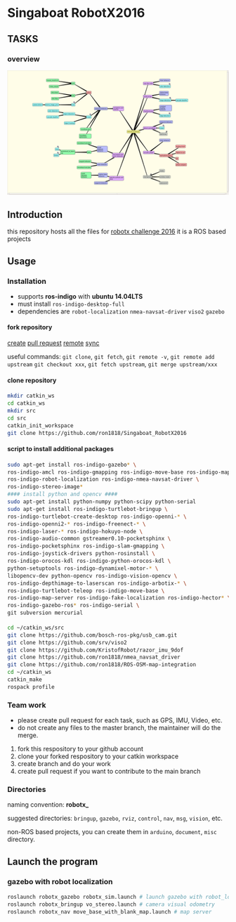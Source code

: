 Singaboat RobotX2016
====================

TASKS
-----
### overview ###
![topdown list](Documents/Screenshot%20from%202016-09-22%2011:38:49.png)

Introduction
------------
this repository hosts all the files for [robotx challenge 2016](http://www.robotx.org)
it is a ROS based projects

Usage
-----
### Installation ###
+ supports **ros-indigo** with **ubuntu 14.04LTS**
+ must install `ros-indigo-desktop-full`
+ dependencies are `robot-localization` `nmea-navsat-driver` `viso2` `gazebo`

#### fork repository ####
[create](https://help.github.com/categories/collaborating-with-issues-and-pull-requests/)
[pull request](https://help.github.com/articles/creating-a-pull-request-from-a-fork/)
[remote](https://help.github.com/articles/creating-a-pull-request-from-a-fork/)
[sync](https://help.github.com/articles/syncing-a-fork/)

useful commands:
`git clone`, `git fetch`, `git remote -v`, `git remote add upstream`
`git checkout xxx`, `git fetch upstream`, `git merge upstream/xxx`
#### clone repository ####
```bash
mkdir catkin_ws
cd catkin_ws
mkdir src
cd src
catkin_init_workspace
git clone https://github.com/ron1818/Singaboat_RobotX2016
```

#### script to install additional packages ####
```bash
sudo apt-get install ros-indigo-gazebo* \
ros-indigo-amcl ros-indigo-gmapping ros-indigo-move-base ros-indigo-map* \
ros-indigo-robot-localization ros-indigo-nmea-navsat-driver \
ros-indigo-stereo-image*
#### install python and opencv ####
sudo apt-get install python-numpy python-scipy python-serial
sudo apt-get install ros-indigo-turtlebot-bringup \
ros-indigo-turtlebot-create-desktop ros-indigo-openni-* \
ros-indigo-openni2-* ros-indigo-freenect-* \
ros-indigo-laser-* ros-indigo-hokuyo-node \
ros-indigo-audio-common gstreamer0.10-pocketsphinx \
ros-indigo-pocketsphinx ros-indigo-slam-gmapping \
ros-indigo-joystick-drivers python-rosinstall \
ros-indigo-orocos-kdl ros-indigo-python-orocos-kdl \
python-setuptools ros-indigo-dynamixel-motor-* \
libopencv-dev python-opencv ros-indigo-vision-opencv \
ros-indigo-depthimage-to-laserscan ros-indigo-arbotix-* \
ros-indigo-turtlebot-teleop ros-indigo-move-base \
ros-indigo-map-server ros-indigo-fake-localization ros-indigo-hector* \
ros-indigo-gazebo-ros* ros-indigo-serial \
git subversion mercurial

cd ~/catkin_ws/src
git clone https://github.com/bosch-ros-pkg/usb_cam.git
git clone https://github.com/srv/viso2
git clone https://github.com/KristofRobot/razor_imu_9dof
git clone https://github.com/ron1818/nmea_navsat_driver
git clone https://github.com/ron1818/ROS-OSM-map-integration
cd ~/catkin_ws
catkin_make
rospack profile
```

### Team work ###
+ please create pull request for each task, such as GPS, IMU, Video, etc.
+ do not create any files to the master branch, the maintainer will do the merge.


1. fork this respository to your github account
2. clone your forked respository to your catkin workspace
3. create branch and do your work
4. create pull request if you want to contribute to the main branch

### Directories ###

naming convention: **robotx_**

suggested directories: `bringup`, `gazebo`, `rviz`, `control`, `nav`, `msg`, `vision`, etc.

non-ROS based projects, you can create them in `arduino`, `document`, `misc` directory.

## Launch the program ##
### gazebo with robot localization ###
```bash
roslaunch robotx_gazebo robotx_sim.launch # launch gazebo with robot_localization
roslaunch robotx_bringup vo_stereo.launch # camera visual odometry
roslaunch robotx_nav move_base_with_blank_map.launch # map server
```
